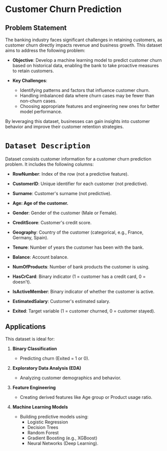 # Customer Churn Prediction

## Problem Statement

The banking industry faces significant challenges in retaining customers, as customer churn directly impacts revenue and business growth. This dataset aims to address the following problem:

- **Objective**: Develop a machine learning model to predict customer churn based on historical data, enabling the bank to take proactive measures to retain customers.

- **Key Challenges**:
  - Identifying patterns and factors that influence customer churn.
  - Handling imbalanced data where churn cases may be fewer than non-churn cases.
  - Choosing appropriate features and engineering new ones for better model performance.

By leveraging this dataset, businesses can gain insights into customer behavior and improve their customer retention strategies.

# `Dataset Description`
Dataset consists customer information for a customer churn prediction problem. It includes the following columns:

* **RowNumber**: Index of the row (not a predictive feature).

* **CustomerID**: Unique identifier for each customer (not predictive).

* **Surname**: Customer's surname (not predictive).

* **Age: Age of the customer.**

* **Gender**: Gender of the customer (Male or Female).

* **CreditScore**: Customer's credit score.

* **Geography**: Country of the customer (categorical, e.g., France, Germany, Spain).

* **Tenure**: Number of years the customer has been with the bank.

* **Balance**: Account balance.

* **NumOfProducts**: Number of bank products the customer is using.

* **HasCrCard**: Binary indicator (1 = customer has a credit card, 0 = doesn't).

* **IsActiveMember**: Binary indicator of whether the customer is active.

* **EstimatedSalary**: Customer's estimated salary.

* **Exited**: Target variable (1 = customer churned, 0 = customer stayed).


## Applications

This dataset is ideal for:

1. **Binary Classification**
   - Predicting churn (Exited = 1 or 0).

2. **Exploratory Data Analysis (EDA)**
   - Analyzing customer demographics and behavior.

3. **Feature Engineering**
   - Creating derived features like Age group or Product usage ratio.

4. **Machine Learning Models**
   - Building predictive models using:
     - Logistic Regression
     - Decision Trees
     - Random Forest
     - Gradient Boosting (e.g., XGBoost)
     - Neural Networks (Deep Learning).
